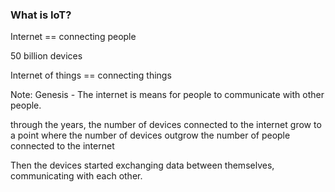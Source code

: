 ### What is IoT?

Internet == connecting people <!-- .element: class="fragment" data-fragment-index="1" -->

50 billion devices <!-- .element: class="fragment" data-fragment-index="2" -->

Internet of things == connecting things <!-- .element: class="fragment" data-fragment-index="3" -->

Note: 
Genesis - The internet is means for people to communicate with other people.

through the years, the number of devices connected to the internet grow to a point where the number of devices
outgrow the number of people connected to the internet

Then the devices started exchanging data between themselves, communicating with each other.
